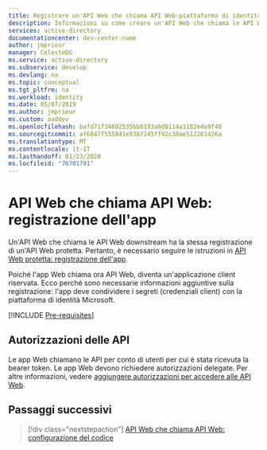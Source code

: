 ```yaml
---
title: Registrare un'API Web che chiama API Web-piattaforma di identità Microsoft | Azure
description: Informazioni su come creare un'API Web che chiama le API Web downstream (registrazione dell'app).
services: active-directory
documentationcenter: dev-center-name
author: jmprieur
manager: CelesteDG
ms.service: active-directory
ms.subservice: develop
ms.devlang: na
ms.topic: conceptual
ms.tgt_pltfrm: na
ms.workload: identity
ms.date: 05/07/2019
ms.author: jmprieur
ms.custom: aaddev
ms.openlocfilehash: bafd71f34602535bb6193a8d8114a1182e4e8f40
ms.sourcegitcommit: af6847f555841e838f245ff92c38ae512261426a
ms.translationtype: MT
ms.contentlocale: it-IT
ms.lasthandoff: 01/23/2020
ms.locfileid: "76701791"
---
```

# <a name="a-web-api-that-calls-web-apis-app-registration"></a>API Web che chiama API Web: registrazione dell'app

Un'API Web che chiama le API Web downstream ha la stessa registrazione di un'API Web protetta. Pertanto, è necessario seguire le istruzioni in [API Web protetta: registrazione dell'app](scenario-protected-web-api-app-registration.md).

Poiché l'app Web chiama ora API Web, diventa un'applicazione client riservata. Ecco perché sono necessarie informazioni aggiuntive sulla registrazione: l'app deve condividere i segreti (credenziali client) con la piattaforma di identità Microsoft.

[!INCLUDE [Pre-requisites](../../../includes/active-directory-develop-scenarios-registration-client-secrets.md)]

## <a name="api-permissions"></a>Autorizzazioni delle API

Le app Web chiamano le API per conto di utenti per cui è stata ricevuta la bearer token. Le app Web devono richiedere autorizzazioni delegate. Per altre informazioni, vedere [aggiungere autorizzazioni per accedere alle API Web](quickstart-configure-app-access-web-apis.md#add-permissions-to-access-web-apis).

## <a name="next-steps"></a>Passaggi successivi

> [!div class="nextstepaction"]
> [API Web che chiama API Web: configurazione del codice](scenario-web-api-call-api-app-configuration.md)
